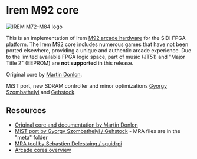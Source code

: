 # Irem M92 core

![IREM M72-M84 logo](https://live.staticflickr.com/65535/52610865422_eef543e3db_o.png)

This is an implementation of Irem [M92 arcade hardware](http://www.system16.com/hardware.php?id=747) for the SiDi FPGA platform.
The Irem M92 core includes numerous games that have not been ported elsewhere, providing a unique and authentic arcade experience.
Due to the limited available FPGA logic space, part of music (JT51) and "Major Title 2" (EEPROM) are **not supported** in this release.

Original core by [Martin Donlon](https://github.com/wickerwaka).

MiST port, new SDRAM controller and minor optimizations [Gyorgy Szombathelyi](https://github.com/gyurco) and [Gehstock](https://github.com/Gehstock).

## Resources

- [Original core and documentation by Martin Donlon](https://github.com/MiSTer-devel/Arcade-IremM92_MiSTer)
- [MiST port by Gyorgy Szombathelyi / Gehstock](https://github.com/Gehstock/Mist_FPGA/tree/master/Arcade_MiST/IremM92%20Hardware) - MRA files are in the "meta" folder
- [MRA tool by Sebastien Delestaing / squidrpi](https://github.com/mist-devel/mra-tools-c/tree/master/release)
- [Arcade cores overview](https://github.com/ManuFerHi/SiDi-FPGA/wiki/Arcade-overview)
